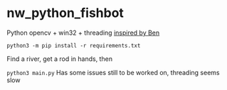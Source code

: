 # nw_python_fishbot
Python opencv + win32 + threading [inspired by Ben](https://www.youtube.com/watch?v=KecMlLUuiE4&list=PL1m2M8LQlzfKtkKq2lK5xko4X-8EZzFPI&ab_channel=LearnCodeByGaming)

`python3 -m pip install -r requirements.txt`

Find a river, get a rod in hands, then 

`python3 main.py`
Has some issues still to be worked on, threading seems slow
